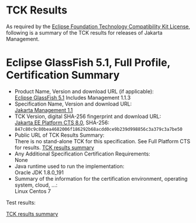 TCK Results
===========

As required by the
[Eclipse Foundation Technology Compatibility Kit License](https://www.eclipse.org/legal/tck.php),
following is a summary of the TCK results for releases of Jakarta Management.

# Eclipse GlassFish 5.1, Full Profile, Certification Summary

- Product Name, Version and download URL (if applicable): <br/>
  [Eclipse GlassFish 5.1](https://eclipse-ee4j.github.io/glassfish/download)
  Includes Management 1.1.3
- Specification Name, Version and download URL: <br/>
  [Jakarta Management 1.1](https://jakarta.ee/specifications/management/1.1/)
- TCK Version, digital SHA-256 fingerprint and download URL: <br/>
  [Jakarta EE Platform CTS 8.0](https://download.eclipse.org/jakartaee/full-profile/8/eclipse-jakartaeetck-8.0.0.zip), SHA-256: `847c80c9c80bea4682006f186292b68acdd0ce9b239d998856c3a379c3a7be50`
- Public URL of TCK Results Summary: <br/>
  There is no stand-alone TCK for this specification. See Full Platform CTS for results.
  [TCK results summary](https://eclipse-ee4j.github.io/glassfish/certifications/jakarta-full-profile/8.0/TCK-Results)
- Any Additional Specification Certification Requirements: <br/>
  None
- Java runtime used to run the implementation: <br/>
  Oracle JDK 1.8.0_191
- Summary of the information for the certification environment, operating system, cloud, ...: <br/>
  Linux Centos 7


Test results:

[TCK results summary](https://eclipse-ee4j.github.io/glassfish/certifications/jakarta-full-profile/8.0/TCK-Results)
